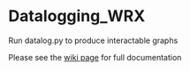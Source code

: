 # Datalogging_WRX

Run datalog.py to produce interactable graphs

Please see the [wiki page](https://github.com/NathanBunge/Datalogging_WRX/wiki) for full documentation 
